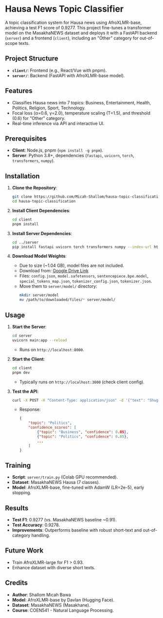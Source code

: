 # Hausa News Topic Classifier

A topic classification system for Hausa news using AfroXLMR-base, achieving a test F1 score of 0.9277. This project fine-tunes a transformer model on the MasakhaNEWS dataset and deploys it with a FastAPI backend (`server`) and a frontend (`client`), including an "Other" category for out-of-scope texts.

## Project Structure
- **`client/`**: Frontend (e.g., React/Vue with pnpm).
- **`server/`**: Backend (FastAPI with AfroXLMR-base model).

## Features
- Classifies Hausa news into 7 topics: Business, Entertainment, Health, Politics, Religion, Sport, Technology.
- Focal loss (α=0.6, γ=2.0), temperature scaling (T=1.5), and threshold (0.6) for "Other" category.
- Real-time inference via API and interactive UI.

## Prerequisites
- **Client**: Node.js, pnpm (`npm install -g pnpm`).
- **Server**: Python 3.8+, dependencies (`fastapi`, `uvicorn`, `torch`, `transformers`, `numpy`).

## Installation
1. **Clone the Repository**:
   ```bash
   git clone https://github.com/Micah-Shallom/hausa-topic-classification.git
   cd hausa-topic-classification
   ```

2. **Install Client Dependencies**:
   ```bash
   cd client
   pnpm install
   ```

3. **Install Server Dependencies**:
   ```bash
   cd ../server
   pip install fastapi uvicorn torch transformers numpy --index-url https://download.pytorch.org/whl/cpu
   ```

4. **Download Model Weights**:
   - Due to size (~1.04 GB), model files are not included.
   - Download from: [Google Drive Link](https://drive.google.com/drive/folders/1fEvLEjKdMiM1Fta1-st8HwIVjXx0zFfM?usp=sharing)  
   - Files: `config.json`, `model.safetensors`, `sentencepiece.bpe.model`, `special_tokens_map.json`, `tokenizer_config.json`, `tokenizer.json`.
   - Move them to `server/model/` directory:
     ```bash
     mkdir server/model
     mv /path/to/downloaded/files/* server/model/
     ```

## Usage
1. **Start the Server**:
   ```bash
   cd server
   uvicorn main:app --reload
   ```
   - Runs on `http://localhost:8000`.

2. **Start the Client**:
   ```bash
   cd client
   pnpm dev
   ```
   - Typically runs on `http://localhost:3000` (check client config).

3. **Test the API**:
   ```bash
   curl -X POST -H "Content-Type: application/json" -d '{"text": "Shugaban Najeriya ya gana da gwamnoni"}' http://localhost:8000/api/predict
   ```
   - Response:
     ```json
     {
         "topic": "Politics",
         "confidence_scores": [
             {"topic": "Business", "confidence": 0.05},
             {"topic": "Politics", "confidence": 0.85},
             ...
         ]
     }
     ```

## Training
- **Script**: `server/train.py` (Colab GPU recommended).
- **Dataset**: MasakhaNEWS Hausa (7 classes).
- **Model**: AfroXLMR-base, fine-tuned with AdamW (LR=2e-5), early stopping.

## Results
- **Test F1**: 0.9277 (vs. MasakhaNEWS baseline ~0.91).
- **Test Accuracy**: 0.9278.
- **Improvements**: Outperforms baseline with robust short-text and out-of-category handling.

## Future Work
- Train AfroXLMR-large for F1 > 0.93.
- Enhance dataset with diverse short texts.

## Credits
- **Author**: Shallom Micah Bawa
- **Model**: AfroXLMR-base by Davlan (Hugging Face).
- **Dataset**: MasakhaNEWS (Masakhane).
- **Course**: COEN541 - Natural Language Processing.


